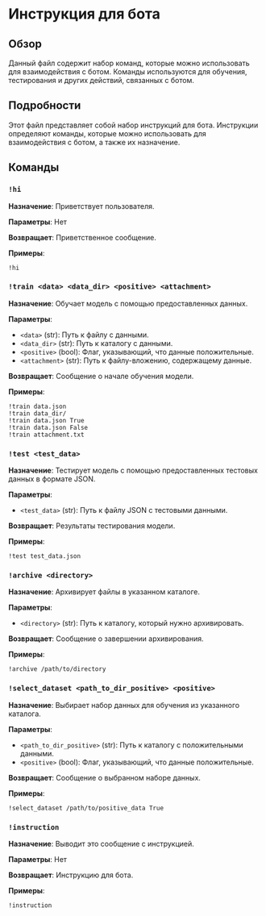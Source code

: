 # Инструкция для бота

## Обзор

Данный файл содержит набор команд, которые можно использовать для взаимодействия с ботом. Команды используются для обучения, тестирования и других действий, связанных с ботом.

## Подробности

Этот файл представляет собой набор инструкций для бота. Инструкции определяют команды, которые можно использовать для взаимодействия с ботом, а также их назначение.

## Команды

### `!hi`

**Назначение**: Приветствует пользователя.

**Параметры**:  Нет

**Возвращает**:  Приветственное сообщение.

**Примеры**:

```
!hi
```

### `!train <data> <data_dir> <positive> <attachment>`

**Назначение**: Обучает модель с помощью предоставленных данных.

**Параметры**:

- `<data>` (str): Путь к файлу с данными.
- `<data_dir>` (str): Путь к каталогу с данными.
- `<positive>` (bool): Флаг, указывающий, что данные положительные.
- `<attachment>` (str): Путь к файлу-вложению, содержащему данные.

**Возвращает**:  Сообщение о начале обучения модели.

**Примеры**:

```
!train data.json
!train data_dir/
!train data.json True
!train data.json False
!train attachment.txt
```

### `!test <test_data>`

**Назначение**: Тестирует модель с помощью предоставленных тестовых данных в формате JSON.

**Параметры**:

- `<test_data>` (str): Путь к файлу JSON с тестовыми данными.

**Возвращает**:  Результаты тестирования модели.

**Примеры**:

```
!test test_data.json
```

### `!archive <directory>`

**Назначение**: Архивирует файлы в указанном каталоге.

**Параметры**:

- `<directory>` (str): Путь к каталогу, который нужно архивировать.

**Возвращает**:  Сообщение о завершении архивирования.

**Примеры**:

```
!archive /path/to/directory
```

### `!select_dataset <path_to_dir_positive> <positive>`

**Назначение**: Выбирает набор данных для обучения из указанного каталога.

**Параметры**:

- `<path_to_dir_positive>` (str): Путь к каталогу с положительными данными.
- `<positive>` (bool): Флаг, указывающий, что данные положительные.

**Возвращает**:  Сообщение о выбранном наборе данных.

**Примеры**:

```
!select_dataset /path/to/positive_data True
```

### `!instruction`

**Назначение**: Выводит это сообщение с инструкцией.

**Параметры**:  Нет

**Возвращает**:  Инструкцию для бота.

**Примеры**:

```
!instruction